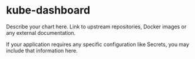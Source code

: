 # kube-dashboard

Describe your chart here. Link to upstream repositories, Docker images or any
external documentation.

If your application requires any specific configuration like Secrets, you may
include that information here.
